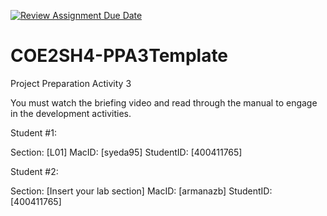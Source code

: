 [![Review Assignment Due Date](https://classroom.github.com/assets/deadline-readme-button-24ddc0f5d75046c5622901739e7c5dd533143b0c8e959d652212380cedb1ea36.svg)](https://classroom.github.com/a/gUachAgg)
# COE2SH4-PPA3Template
Project Preparation Activity 3

You must watch the briefing video and read through the manual to engage in the development activities.

Student #1:

Section: [L01]
MacID: [syeda95]
StudentID: [400411765]


Student #2:

Section: [Insert your lab section]
MacID: [armanazb]
StudentID: [400411765]